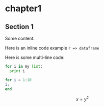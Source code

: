 # chapter1

## Section 1

Some content.

Here is an inline code example `r => dataframe`

Here is some multi-line code:

```python
for i in my list:
  print i
```

```octave
for i = 1:10
i;
end
```

$$x = y^2$$